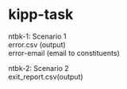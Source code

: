 # kipp-task

ntbk-1: Scenario 1 
<br> error.csv (output)
<br> error-email (email to constituents)

ntbk-2: Scenario 2
<br> exit_report.csv(output)
